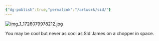 ```yaml
---
{"dg-publish":true,"permalink":"/artwork/sid/"}
---
```


![img_1_1726079978212.jpg](/img/user/img_1_1726079978212.jpg)

You may be cool but never as cool as Sid James on a chopper in space.